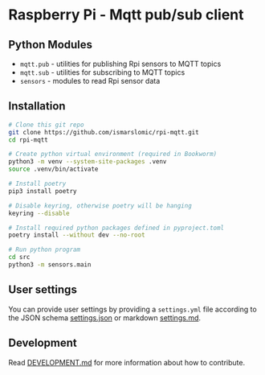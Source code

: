 # Raspberry Pi - Mqtt pub/sub client

## Python Modules

- `mqtt.pub` - utilities for publishing Rpi sensors to MQTT topics
- `mqtt.sub` - utilities for subscribing to MQTT topics
- `sensors` - modules to read Rpi sensor data

## Installation

```bash
# Clone this git repo
git clone https://github.com/ismarslomic/rpi-mqtt.git
cd rpi-mqtt

# Create python virtual environment (required in Bookworm)
python3 -m venv --system-site-packages .venv
source .venv/bin/activate

# Install poetry
pip3 install poetry

# Disable keyring, otherwise poetry will be hanging
keyring --disable

# Install required python packages defined in pyproject.toml
poetry install --without dev --no-root

# Run python program
cd src
python3 -m sensors.main
```

## User settings

You can provide user settings by providing a `settings.yml` file according to the JSON
schema [settings.json](docs/settings.json) or markdown [settings.md](docs/settings.md).

## Development

Read [DEVELOPMENT.md](DEVELOPMENT.md) for more information about how to contribute.
